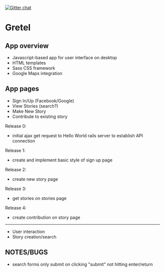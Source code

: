 [![Gitter chat](https://badges.gitter.im/GretelNZ/App.png)](https://gitter.im/CorpseBook?utm_source=share-link&utm_medium=link&utm_campaign=share-link "Gitter chat")

Gretel
=====================

App overview
------------
* Javascript-based app for user interface on desktop
* HTML templates
* Sass CSS framework
* Google Maps integration

App pages
----------
* Sign In/Up (Facebook/Google)
* View Stories (search?)
* Make New Story
* Contribute to existing story


Release 0:
* initial ajax get request to Hello World rails server to establish API connection

Release 1:
* create and implement basic style of sign up page

Release 2:
* create new story page

Release 3:
* get stories on stories page

Release 4:
* create contribution on story page

----
* User interaction
* Story creation/search

NOTES/BUGS
-------
* search forms only submit on clicking "submit" not hitting enter/return
